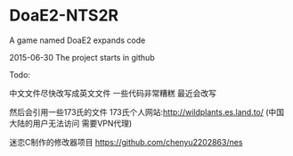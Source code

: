 # DoaE2-NTS2R
A game named DoaE2 expands code

2015-06-30 The project starts in github

Todo:

中文文件尽快改写成英文文件 一些代码非常糟糕 最近会改写

然后会引用一些173氏的文件 173氏个人网站:http://wildplants.es.land.to/
(中国大陆的用户无法访问 需要VPN代理)

迷恋C制作的修改器项目
https://github.com/chenyu2202863/nes
